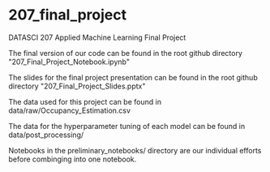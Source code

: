 # 207_final_project
DATASCI 207 Applied Machine Learning Final Project

The final version of our code can be found in the root github directory "207_Final_Project_Notebook.ipynb"

The slides for the final project presentation can be found in the root github directory "207_Final_Project_Slides.pptx"

The data used for this project can be found in data/raw/Occupancy_Estimation.csv

The data for the hyperparameter tuning of each model can be found in data/post_processing/

Notebooks in the preliminary_notebooks/ directory are our individual efforts before combinging into one notebook.
